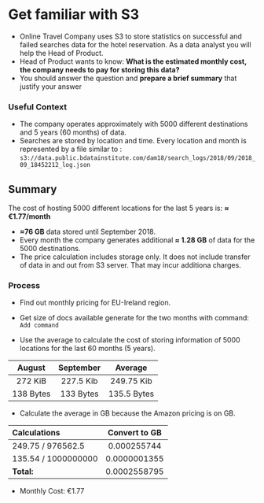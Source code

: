 # Get familiar with S3
* Online Travel Company uses S3 to store statistics on successful and failed searches data for the hotel reservation.As a data analyst you will help the Head of Product.* Head of Product wants to know: **What is the estimated monthly cost, the company needs to pay for storing this data?*** You should answer the question and **prepare a brief summary** that justify your answer

### Useful Context
* The company operates approximately with 5000 different destinations and 5 years (60 months) of data.* Searches are stored by location and time. Every location and month is represented by a file similar to :`s3://data.public.bdatainstitute.com/dam18/search_logs/2018/09/2018_09_18452212_log.json`



## Summary

The cost of hosting 5000 different locations for the last 5 years is: **≈ €1.77/month**

* **≈76 GB** data stored until September 2018. 
* Every month the company generates additional **≈ 1.28 GB** of data for the 5000 destinations.
* The price calculation includes storage only. It does not include transfer of data in and out from S3 server. That may incur additiona charges.

### Process 

* Find out monthly pricing for EU-Ireland region.
* Get size of docs available generate for the two months with command:
` Add command ` 

* Use the average to calculate the cost of storing information of 5000 locations for the last 60 months (5 years). 

| August  | September | Average |
|:-------:|:---------:|:-------:|
| 272 KiB    | 227.5 Kib | 249.75 Kib |
| 138 Bytes  | 133 Bytes |  135.5 Bytes  |

* Calculate the average in GB because the Amazon pricing is on GB.

| Calculations | Convert to GB |
|:-------|:-------:|
|249.75 / 976562.5 |0.000255744|
|135.54 / 1000000000 |0.0000001355|
|**Total:**|0.0002558795|

* Monthly Cost:  €1.77
